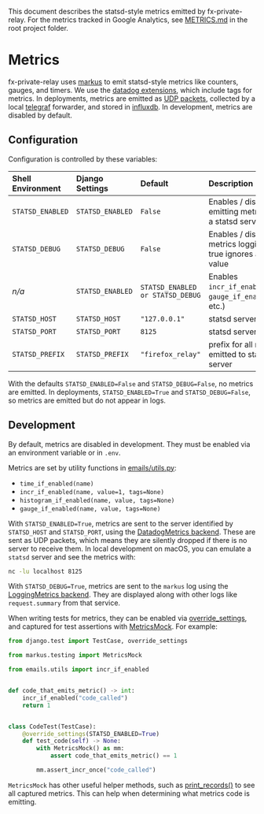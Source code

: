 This document describes the statsd-style metrics emitted by fx-private-relay.
For the metrics tracked in Google Analytics, see [METRICS.md](../METRICS.md) in
the root project folder.

# Metrics

fx-private-relay uses [markus][markus] to emit statsd-style metrics like
counters, gauges, and timers. We use the [datadog extensions][dogstatsd], which
include tags for metrics. In deployments, metrics are emitted as
[UDP packets][udp], collected by a local [telegraf][telegraf] forwarder, and
stored in [influxdb][influxdb]. In development, metrics are disabled by
default.

[markus]: https://markus.readthedocs.io/en/latest/index.html "Markus documentation"
[dogstatsd]: https://docs.datadoghq.com/developers/dogstatsd "dogstatsd documentation"
[udp]: https://en.wikipedia.org/wiki/User_Datagram_Protocol
[telegraf]: https://docs.influxdata.com/telegraf
[influxdb]: https://docs.influxdata.com/influxdb/v2.4/reference/key-concepts/

## Configuration

Configuration is controlled by these variables:

| Shell Environment | Django Settings  | Default                          | Description                                                     |
| :---------------- | :--------------- | :------------------------------- | :-------------------------------------------------------------- |
| `STATSD_ENABLED`  | `STATSD_ENABLED` | `False`                          | Enables / disables emitting metrics to a statsd server          |
| `STATSD_DEBUG`    | `STATSD_DEBUG`   | `False`                          | Enables / disables metrics logging, if true ignores above value |
| _n/a_             | `STATSD_ENABLED` | `STATSD_ENABLED or STATSD_DEBUG` | Enables `incr_if_enabled()`, `gauge_if_enabled()`, etc.)        |
| `STATSD_HOST`     | `STATSD_HOST`    | `"127.0.0.1"`                    | statsd server IP                                                |
| `STATSD_PORT`     | `STATSD_PORT`    | `8125`                           | statsd server port                                              |
| `STATSD_PREFIX`   | `STATSD_PREFIX`  | `"firefox_relay"`                | prefix for all metrics emitted to statsd server                 |

With the defaults `STATSD_ENABLED=False` and `STATSD_DEBUG=False`, no metrics
are emitted. In deployments, `STATSD_ENABLED=True` and `STATSD_DEBUG=False`,
so metrics are emitted but do not appear in logs.

## Development

By default, metrics are disabled in development. They must be enabled via an
environment variable or in `.env`.

Metrics are set by utility functions in [emails/utils.py](../emails/utils.py):

- `time_if_enabled(name)`
- `incr_if_enabled(name, value=1, tags=None)`
- `histogram_if_enabled(name, value, tags=None)`
- `gauge_if_enabled(name, value, tags=None)`

With `STATSD_ENABLED=True`, metrics are sent to the server identified by
`STATSD_HOST` and `STATSD_PORT`, using the [DatadogMetrics
backend][markus-datadogmetrics]. These are sent as UDP packets, which means
they are silently dropped if there is no server to receive them. In local
development on macOS, you can emulate a `statsd` server and see the metrics with:

```sh
nc -lu localhost 8125
```

With `STATSD_DEBUG=True`, metrics are sent to the `markus` log using the
[LoggingMetrics backend][markus-loggingmetrics]. They are displayed along
with other logs like `request.summary` from that service.

When writing tests for metrics, they can be enabled via
[override_settings][override_settings], and captured for test assertions with
[MetricsMock][metricsmock]. For example:

```python
from django.test import TestCase, override_settings

from markus.testing import MetricsMock

from emails.utils import incr_if_enabled


def code_that_emits_metric() -> int:
    incr_if_enabled("code_called")
    return 1


class CodeTest(TestCase):
    @override_settings(STATSD_ENABLED=True)
    def test_code(self) -> None:
        with MetricsMock() as mm:
            assert code_that_emits_metric() == 1

        mm.assert_incr_once("code_called")
```

`MetricsMock` has other useful helper methods, such as
[print_records()][print_records] to see all captured metrics. This can help
when determining what metrics code is emitting.

[markus-datadogmetrics]: https://markus.readthedocs.io/en/latest/backends.html#datadog-metrics
[markus-loggingmetrics]: https://markus.readthedocs.io/en/latest/backends.html#logging-metrics
[override_settings]: https://docs.djangoproject.com/en/3.2/topics/testing/tools/#django.test.override_settings
[metricsmock]: https://markus.readthedocs.io/en/latest/testing.html
[print_records]: https://markus.readthedocs.io/en/latest/testing.html#markus.testing.MetricsMock.print_records
